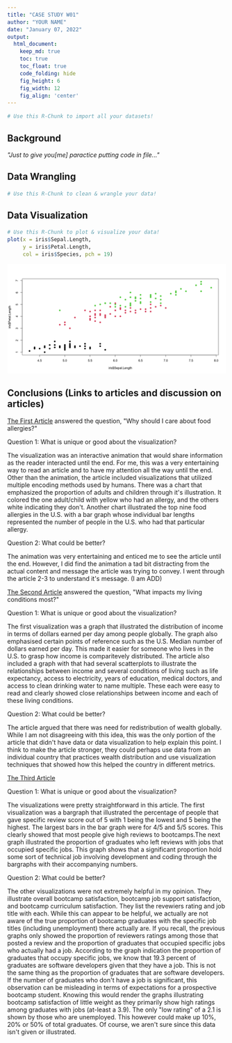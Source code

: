 ```yaml
---
title: "CASE STUDY W01"
author: "YOUR NAME"
date: "January 07, 2022"
output:
  html_document:  
    keep_md: true
    toc: true
    toc_float: true
    code_folding: hide
    fig_height: 6
    fig_width: 12
    fig_align: 'center'
---
```







```r
# Use this R-Chunk to import all your datasets!
```

## Background

_"Just to give you[me] paractice putting code in file..."_

## Data Wrangling


```r
# Use this R-Chunk to clean & wrangle your data!
```

## Data Visualization


```r
# Use this R-Chunk to plot & visualize your data!
plot(x = iris$Sepal.Length,
     y = iris$Petal.Length,
     col = iris$Species, pch = 19)
```

![](Case_Study_W01_files/figure-html/plot_data-1.png)<!-- -->


## Conclusions (Links to articles and discussion on articles)

[The First Article](https://pudding.cool/2021/12/sesame/) answered the 
question, "Why should I care about food allergies?"

Question 1: What is unique or good about the visualization?

The visualization was an interactive animation that would share information as the reader interacted until the end. For me, this was a very entertaining way to read an article and to have my attention all the way until the end. Other than the animation, the article included visualizations that utilized multiple encoding methods used by humans. There was a chart that emphasized the proportion of adults and children through it's illustration. It colored the one adult/child with yellow who had an allergy, and the others white indicating they don't. Another chart illustrated the top nine food allergies in the U.S. with a bar graph whose individual bar lengths represented the number of people in the U.S. who had that particular allergy. 

Question 2: What could be better?

The animation was very entertaining and enticed me to see the article until the end. However, I did find the animation a tad bit distracting from the actual content and message the article was trying to convey. I went through the article 2-3 to understand it's message. (I am ADD)

[The Second Article](https://ourworldindata.org/global-economic-inequality-introduction) answered the question, "What impacts my living conditions most?"

Question 1: What is unique or good about the visualization?

The first visualization was a graph that illustrated the distribution of income in terms of dollars earned per day among people globally. The graph also emphasised certain points of reference such as the U.S. Median number of dollars earned per day. This made it easier for someone who lives in the U.S. to grasp how income is comparitevely distributed. The article also included a graph with that had several scatterplots to illustrate the relationships between income and several conditions of living such as life expectancy, access to electricity, years of education, medical doctors, and access to clean drinking water to name multiple. These each were easy to read and clearly showed close relationships between income and each of these living conditions. 

Question 2: What could be better?

The article argued that there was need for redistribution of wealth globally. While I am not disagreeing with this idea, this was the only portion of the article that didn't have data or data visualization to help explain this point. I think to make the article stronger, they could perhaps use data from an individual country that practices wealth distribution and use visualization techniques that showed how this helped the country in different metrics. 

[The Third Article](https://priceonomics.com/bootcamp-satisfaction-statistics-what-jobs-can-you/)

Question 1: What is unique or good about the visualization?

The visualizations were pretty straightforward in this article. The first visualization was a bargraph that illustrated the percentage of people that gave specific review score out of 5 with 1 being the lowest and 5 being the highest. 
The largest bars in the bar graph were for 4/5 and 5/5 scores. This clearly showed that most people give high reviews to bootcamps.The next graph illustrated the proportion of graduates who left reviews with jobs that occupied specific jobs. This graph shows that a significant proportion hold some sort of technical job involving development and coding through the bargraphs with their accompanying numbers. 

Question 2: What could be better?

The other visualizations were not extremely helpful in my opinion. They illustrate overall bootcamp satisfaction, bootcamp job support satisfaction, and bootcamp curriculum satisfaction. They list the revewiers rating and job title with each. While this can appear to be helpful, we actually are not aware of the true proportion of bootcamp graduates with the specific job titles (including unemployment) there actually are. If you recall, the previous graphs only showed the proportion of reviewers ratings among those that posted a review and the  proportion of graduates that occupied specific jobs who actually had a job. According to the graph indication the proportion of graduates that occupy specific jobs, we know that 19.3 percent of graduates are software developers given that they have a job. This is not the same thing as the proportion of graduates that are software developers. If the number of graduates who don't have a job is significant, this observation can be misleading in terms of expectations for a prospective bootcamp student. Knowing this would render the graphs illustrating bootcamp satisfaction of little weight as they primarily show high ratings among graduates with jobs (at-least a 3.9). The only "low rating" of a 2.1 is shown by those who are unemployed. This however could make up 10%, 20% or 50% of total graduates. Of course, we aren't sure since this data isn't given or illustrated. 
